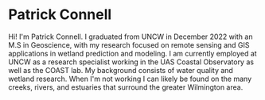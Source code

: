 # Patrick Connell
Hi! I'm Patrick Connell. I graduated from UNCW in December 2022 with an M.S in Geoscience, with my research focused on remote sensing and GIS applications in wetland prediction and modeling. 
I am currently employed at UNCW as a research specialist working in the UAS Coastal Observatory as well as the COAST lab. My background consists of water quality and wetland research. When I'm not working I can likely be found on the many creeks, rivers, and estuaries that surround the greater Wilmington area. 

